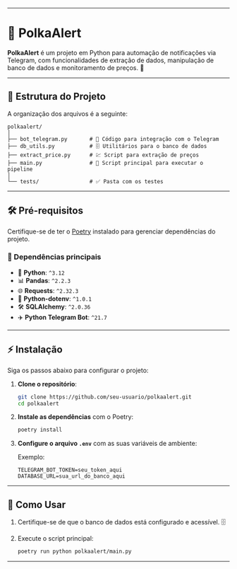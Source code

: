 
---

# 🚨 PolkaAlert

**PolkaAlert** é um projeto em Python para automação de notificações via Telegram, com funcionalidades de extração de dados, manipulação de banco de dados e monitoramento de preços. 🎯

---

## 📂 Estrutura do Projeto

A organização dos arquivos é a seguinte:

```
polkaalert/
│
├── bot_telegram.py       # 🤖 Código para integração com o Telegram
├── db_utils.py           # 🗄️ Utilitários para o banco de dados
├── extract_price.py      # 💹 Script para extração de preços
├── main.py               # 🚀 Script principal para executar o pipeline
│
└── tests/                # ✅ Pasta com os testes
```

---

## 🛠️ Pré-requisitos

Certifique-se de ter o [Poetry](https://python-poetry.org/) instalado para gerenciar dependências do projeto.

### 🧩 Dependências principais

- 🐍 **Python**: `^3.12`
- 📊 **Pandas**: `^2.2.3`
- 🌐 **Requests**: `^2.32.3`
- 🔑 **Python-dotenv**: `^1.0.1`
- 🛠️ **SQLAlchemy**: `^2.0.36`
- ✈️ **Python Telegram Bot**: `^21.7`

---

## ⚡ Instalação

Siga os passos abaixo para configurar o projeto:

1. **Clone o repositório**:

   ```bash
   git clone https://github.com/seu-usuario/polkaalert.git
   cd polkaalert
   ```

2. **Instale as dependências** com o Poetry:

   ```bash
   poetry install
   ```

3. **Configure o arquivo `.env`** com as suas variáveis de ambiente:

   Exemplo:
   ```
   TELEGRAM_BOT_TOKEN=seu_token_aqui
   DATABASE_URL=sua_url_do_banco_aqui
   ```

---

## 🚀 Como Usar

1. Certifique-se de que o banco de dados está configurado e acessível. 🗄️
2. Execute o script principal: 

   ```bash
   poetry run python polkaalert/main.py
   ```

---